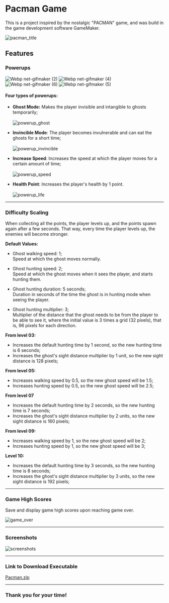 # Pacman Game

This is a project inspired by the nostalgic "PACMAN" game, and was build in the game development software GameMaker.

![pacman_title](https://user-images.githubusercontent.com/71052352/162107885-79dd2259-7c3e-41d0-b7ea-512ea9d2c805.gif)

## Features
### Powerups 
![Webp net-gifmaker (2)](https://user-images.githubusercontent.com/71052352/162111298-e59e1f13-fdcc-43a0-b448-0e0a19c1aeb3.gif)
![Webp net-gifmaker (4)](https://user-images.githubusercontent.com/71052352/162111971-6cbf8c17-fa40-443c-9bc8-9d601041348a.gif)
![Webp net-gifmaker (6)](https://user-images.githubusercontent.com/71052352/162112331-6992d22a-58fd-4b73-8c9e-16629fb3bd44.gif)
![Webp net-gifmaker (5)](https://user-images.githubusercontent.com/71052352/162112195-477022a6-c2b8-44da-8bb2-617aaf4ca0fd.gif)


#### Four types of powerups:
  - **Ghost Mode:** Makes the player invisible and intangible to ghosts temporarily;<br><br>
  ![powerup_ghost](https://user-images.githubusercontent.com/71052352/162499988-b2df81e1-ebe4-427c-b8a0-ad7e8801e94b.gif)
  
  - **Invincible Mode**: The player becomes invulnerable and can eat the ghosts for a short time;<br><br>
  ![powerup_invincible](https://user-images.githubusercontent.com/71052352/162499841-20d6d867-c3ef-4d0d-9061-d29500618875.gif)

  - **Increase Speed**: Increases the speed at which the player moves for a certain amount of time;<br><br>
  ![powerup_speed](https://user-images.githubusercontent.com/71052352/162499893-80d6beee-723b-441e-8889-879dea5f2910.gif)

  - **Health Point**: Increases the player's health by 1 point.<br><br>
  ![powerup_life](https://user-images.githubusercontent.com/71052352/162499885-044ca9c8-8b86-4ccd-ba66-0cd26e5cecaf.gif)

---

### Difficulty Scaling
When collecting all the points, the player levels up, and the points spawn again after a few seconds. That way, every time the player levels up, the enemies will become stronger.

**Default Values:**
- Ghost walking speed: 1;<br>
Speed at which the ghost moves normally.

- Ghost hunting speed: 2;<br>
Speed at which the ghost moves when it sees the player, and starts hunting them.

- Ghost hunting duration: 5 seconds;<br>
Duration in seconds of the time the ghost is in hunting mode when seeing the player.

- Ghost hunting multiplier: 3;<br>
Multiplier of the distance that the ghost needs to be from the player to be able to see it, where the initial value is 3 times a grid (32 pixels), that is, 96 pixels for each direction.


**From level 03:**
- Increases the default hunting time by 1 second, so the new hunting time is 6 seconds;
- Increases the ghost's sight distance multiplier by 1 unit, so the new sight distance is 128 pixels;

**From level 05:**
- Increases walking speed by 0.5, so the new ghost speed will be 1.5;
- Increases hunting speed by 0.5, so the new ghost speed will be 2.5;

**From level 07**
- Increases the default hunting time by 2 seconds, so the new hunting time is 7 seconds;
- Increases the ghost's sight distance multiplier by 2 units, so the new sight distance is 160 pixels;

**From level 09:**
- Increases walking speed by 1, so the new ghost speed will be 2;
- Increases hunting speed by 1, so the new ghost speed will be 3;

**Level 10:**
- Increases the default hunting time by 3 seconds, so the new hunting time is 8 seconds;
- Increases the ghost's sight distance multiplier by 3 units, so the new sight distance is 192 pixels;

---

### Game High Scores
Save and display game high scores upon reaching game over.

![game_over](https://user-images.githubusercontent.com/71052352/162502815-20c7e750-ed25-4378-a658-c040b7380ba5.gif)

---

### Screenshots
![screenshots](https://user-images.githubusercontent.com/71052352/162550749-143fb197-a4a8-4ed9-b6bd-b80709b3a300.png)


---

### Link to Download Executable
[Pacman.zip](https://github.com/NycolasFelipe/pacman-project/files/8439165/Pacman.zip)

---

### Thank you for your time!
